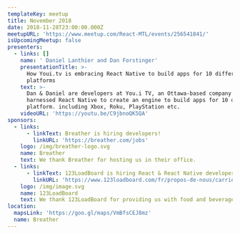 ```yaml
---
templateKey: meetup
title: November 2018
date: 2018-11-28T23:00:00.000Z
meetupURL: 'https://www.meetup.com/React-MTL/events/256541841/'
isUpcomingMeetup: false
presenters:
  - links: []
    name: ' Daniel Lanthier and Dan Forstinger'
    presentationTitle: >-
      How Youi.tv is embracing React Native to build apps for 10 different
      platforms
    text: >-
      Dan & Daniel are developers at You.i TV, an Ottawa-based company that
      harnessed React Native to create an engine to build apps for 10 different
      platform. including Xbox, Roku, PlayStation etc.
    videoURL: 'https://youtu.be/C9jbnoQK5QA'
sponsors:
  - links:
      - linkText: Breather is hiring developers!
        linkURL: 'https://breather.com/jobs'
    logo: /img/breather-logo.svg
    name: Breather
    text: We thank Breather for hosting us in their office.
  - links:
      - linkText: 123LoadBoard is hiring React & React Native developers!
        linkURL: 'https://www.123loadboard.com/fr/propos-de-nous/carrieres/'
    logo: /img/image.svg
    name: 123LoadBoard
    text: We thank 123LoadBoard for providing us with food and beverages.
location:
  mapsLink: 'https://goo.gl/maps/VmBfsCEJ8mz'
  name: Breather
---
```


